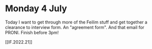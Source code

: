 # Monday 4 July

Today I want to get through more of the Feilim stuff and get together a clearance to interview form. An "agreement form". And that email for PRONI. Finish before 3pm!

[[IF.2022.21]]
